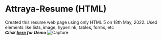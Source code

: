 # Attraya-Resume (HTML)
Created this resume web page using only HTML 5 on 18th May, 2022. Used elements like lists, image, hyperlink, tables, forms, etc
<br>
<em><b>Click [here](https://attrayadas.github.io/Attraya-Resume/) for Demo</b></em>
![Capture](https://user-images.githubusercontent.com/96123861/171938369-355f7ae0-f960-459e-a6cd-ead27c1f9cea.JPG)
